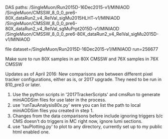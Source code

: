 DAS paths:
/SingleMuon/Run2015D-16Dec2015-v1/MINIAOD
/SingleMuon/CMSSW_8_0_0_pre6-80X_dataRun2_v4_RelVal_sigMu2015HLHT-v1/MINIAOD
/SingleMuon/CMSSW_8_0_0_pre6-80X_dataRun2_v4_RelVal_sgMuPrpt2015D-v1/MINIAOD
/SingleMuon/CMSSW_8_0_0_pre6-80X_dataRun2_v4_RelVal_sigMu2015D-v1/MINIAOD

file dataset=/SingleMuon/Run2015D-16Dec2015-v1/MINIAOD run=256677

Make sure to run 80X samples in an 80X CMSSW and 76X samples in 76X CMSSW



Updates as of April 2016:
New comparisons are between different pixel tracker configurations, either as is, or 2017 upgrade.  They need to be run in 810_pre3 or later.

1. Use the python scripts in '2017TrackerScripts' and cmsRun to generate miniAODSim files for use later in the process.
2. use 'runTauAnalysis80x.py' were you can list the path to local miniAODSim files you created in step 1.
3. Changes from the data comparisons before include ignoring triggers b/c CMS doesn't do triggers in MC right now, ignore lumi sections.
4. use 'tauPlotting.py' to plot to any directory, currently set up to my public html enabled one.
